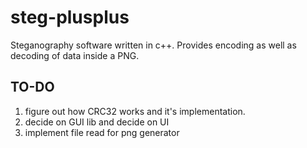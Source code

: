 # steg-plusplus
Steganography software written in c++. Provides encoding as well as decoding of data inside a PNG. 

## TO-DO
1. figure out how CRC32 works and it's implementation.
2. decide on GUI lib and decide on UI
3. implement file read for png generator